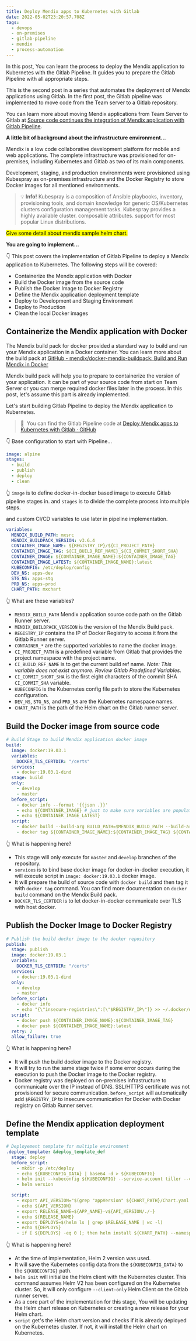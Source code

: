 ```yaml
---
title: Deploy Mendix apps to Kubernetes with Gitlab
date: 2022-05-02T23:20:57.708Z
tags:
  - devops
  - on-premises
  - gitlab-pipeline
  - mendix
  - process-automation
---
```

In this post, You can learn the process to deploy the Mendix application to Kubernetes with the Gitlab Pipeline. It guides you to prepare the Gitlab Pipeline with all appropriate steps.

This is the second post in a series that automates the deployment of Mendix applications using Gitlab. In the first post, the Gitlab pipeline was implemented to move code from the Team server to a Gitlab repository.

You can learn more about moving Mendix applications from Team Server to Gitlab at [Source code continues the integration of Mendix application with Gitlab Pipeline](https://safoorsafdar.com/post/source-code-continues-integration-of-mendix-application-with-gitlab-pipeline).

**A little bit of background about the infrastructure environment...**

Mendix is a low code collaborative development platform for mobile and web applications. The complete infrastructure was provisioned for on-premises, including Kubernetes and Gitlab as two of its main components.

Development, staging, and production environments were provisioned using Kubespray as on-premises infrastructure and the Docker Registry to store Docker images for all mentioned environments.

> :bulb: **Info!** Kubespray is a composition of Ansible playbooks, inventory, provisioning tools, and domain knowledge for generic OS/Kubernetes clusters configuration management tasks. Kubespray provides a highly available cluster. composable attributes. support for most popular Linux distributions.

<mark>Give some detail about mendix sample helm chart.</mark>

**You are going to implement...**

👇 This post covers the implementation of Gitlab Pipeline to deploy a Mendix application to Kubernetes. The following steps will be covered:

* Containerize the Mendix application with Docker
* Build the Docker image from the source code
* Publish the Docker Image to Docker Registry
* Define the Mendix application deployment template
* Deploy to Development and Staging Environment
* Deploy to Production
* Clean the local Docker images

## Containerize the Mendix application with Docker

The Mendix build pack for docker provided a standard way to build and run your Mendix application in a Docker container. You can learn more about the build pack at [GitHub - mendix/docker-mendix-buildpack: Build and Run Mendix in Docker](https://github.com/mendix/docker-mendix-buildpack)

Mendix build pack will help you to prepare to containerize the version of your application. It can be part of your source code from start on Team Server or you can merge required docker files later in the process. In this post, let's assume this part is already implemented.

Let's start building Gitlab Pipeline to deploy the Mendix application to Kubernetes.

> 🚀  You can find the Gitlab Pipeline code at [Deploy Mendix apps to Kubernetes with Gitlab · GitHub](https://gist.github.com/safoorsafdar/c169d5007e1aa88d900ae7198114292f)

👇 Base configuration to start with Pipeline...

```yaml
image: alpine
stages:
  - build
  - publish
  - deploy
  - clean
```

:point_up_2: `image` is to define docker-in-docker based image to execute Gitlab pipeline stages in. and `stages` is to divide the complete process into multiple steps.

and custom CI/CD variables to use later in pipeline implementation.

```yaml
variables:
  MENDIX_BUILD_PATH: mxsrc
  MENDIX_BUILDPACK_VERSION: v3.6.4
  CONTAINER_IMAGE_NAME: ${REGISTRY_IP}/${CI_PROJECT_PATH}
  CONTAINER_IMAGE_TAG: ${CI_BUILD_REF_NAME}_${CI_COMMIT_SHORT_SHA}
  CONTAINER_IMAGE: ${CONTAINER_IMAGE_NAME}:${CONTAINER_IMAGE_TAG}
  CONTAINER_IMAGE_LATEST: ${CONTAINER_IMAGE_NAME}:latest
  KUBECONFIG: /etc/deploy/config
  DEV_NS: apps-dev
  STG_NS: apps-stg
  PRD_NS: apps-prod
  CHART_PATH: mxchart
```

:point_up_2: What are these variables?

* `MENDIX_BUILD_PATH` Mendix application source code path on the Gitlab Runner server.
* `MENDIX_BUILDPACK_VERSION` is the version of the Mendix Build pack.
* `REGISTRY_IP` contains the IP of Docker Registry to access it from the Gitlab Runner server.
* `CONTAINER_*` are the supported variables to name the docker image.
* `CI_PROJECT_PATH` is a predefined variable from Gitlab that provides the project namespace with the project name.
* `CI_BUILD_REF_NAME` is to get the current build ref name. 
  *Note: This variable does not exist anymore. Review Gitlab Predefined Variables.*
* `CI_COMMIT_SHORT_SHA` is the first eight characters of the commit SHA `CI_COMMIT_SHA` variable.
* `KUBECONFIG` is the Kubernetes config file path to store the Kubernetes configuration.
* `DEV_NS`, `STG_NS`, and `PRD_NS` are the Kubernetes namespace names.
* `CHART_PATH` is the path of the Helm chart on the Gitlab runner server.

## Build the Docker image from source code

```yaml
# Build Stage to build Mendix application docker image
build:
  image: docker:19.03.1
  variables:
    DOCKER_TLS_CERTDIR: "/certs"
  services:
    - docker:19.03.1-dind
  stage: build
  only:
    - develop
    - master
  before_script:
    - docker info --format '{{json .}}'
    - echo ${CONTAINER_IMAGE} # just to make sure variables are populating
    - echo ${CONTAINER_IMAGE_LATEST}
  script:
    - docker build --build-arg BUILD_PATH=$MENDIX_BUILD_PATH --build-arg CF_BUILDPACK=$MENDIX_BUILDPACK_VERSION -t ${CONTAINER_IMAGE_NAME}:${CONTAINER_IMAGE_TAG} .
    - docker tag ${CONTAINER_IMAGE_NAME}:${CONTAINER_IMAGE_TAG} ${CONTAINER_IMAGE_NAME}:latest
```

:point_up_2: What is happening here?

* This stage will only execute for `master` and `develop` branches of the repository.
* `services` is to bind base docker image for docker-in-docker execution, it will execute script in `image: docker:19.03.1` docker image. 
* It will prepare the build of source code with `docker build` and then tag it with `docker tag` command. You can find more documentation on `docker build` command on the Mendix Build pack.
* `DOCKER_TLS_CERTDIR` is to let docker-in-docker communicate over TLS with host docker.

## Publish the Docker Image to Docker Registry

```yaml
# Publish the build docker image to the docker repository
publish:
  stage: publish
  image: docker:19.03.1
  variables:
    DOCKER_TLS_CERTDIR: "/certs"
  services:
    - docker:19.03.1-dind
  only:
    - develop
    - master
  before_script:
    - docker info
    - echo "{\"insecure-registries\":[\"$REGISTRY_IP\"]} >> ~/.docker/daemon.json"
  script:
    - docker push ${CONTAINER_IMAGE_NAME}:${CONTAINER_IMAGE_TAG}
    - docker push ${CONTAINER_IMAGE_NAME}:latest
  retry: 2
  allow_failure: true
```

:point_up_2: What is happening here?

* It will push the build docker image to the Docker registry.
* It will try to run the same stage twice if some error occurs during the execution to push the Docker image to the Docker registry. 
* Docker registry was deployed on on-premises infrastructure to communicate over the IP instead of DNS. SSL/HTTPS certificate was not provisioned for secure communication. `before_script` will automatically add `$REGISTRY_IP` to insecure communication for Docker with Docker registry on Gitlab Runner server.

## Define the Mendix application deployment template

```yaml
# Deployement template for multiple environment
.deploy_template: &deploy_template_def
  stage: deploy
  before_script:
    - mkdir -p /etc/deploy
    - echo ${KUBECONFIG_DATA} | base64 -d > ${KUBECONFIG}
    - helm init --kubeconfig ${KUBECONFIG} --service-account tiller --client-only
    - helm version

  script:
    - export API_VERSION="$(grep "appVersion" ${CHART_PATH}/Chart.yaml | cut -d" " -f2 | sed -e 's/^"//' -e 's/"$//')"
    - echo ${API_VERSION}
    - export RELEASE_NAME=${APP_NAME}-v${API_VERSION/./-}
    - echo ${RELEASE_NAME}
    - export DEPLOYS=$(helm ls | grep $RELEASE_NAME | wc -l)
    - echo ${DEPLOYS}
    - if [ ${DEPLOYS} -eq 0 ]; then helm install ${CHART_PATH} --namespace=${NAMESPACE} --name=${RELEASE_NAME} --set nameOverride=${APP_NAME} --set image.repository=${CONTAINER_IMAGE_NAME} --set image.tag=${CONTAINER_IMAGE_TAG} --set ENV_LICENSE_ID=${ENV_LICENSE_ID} --set ENV_LICENSE_KEY=${ENV_LICENSE_KEY} --set ingress.annotations."nginx\.ingress\.kubernetes\.io/session-cookie-path"=${EP_PATH} --set ingress.paths[0]=${EP_PATH} --set ingress.hosts[0]=${EP_HOST} --set ENV_ADMIN_PASSWORD=${ADMIN_PASSWORD} --set ENV_MXRUNTIME_DATABASETYPE=${MXRUNTIME_DATABASETYPE} --set ENV_MXRUNTIME_DATABASEJDBCURL=${MXRUNTIME_DATABASEJDBCURL} --set ENV_MXRUNTIME_DATABASEUSERNAME=${MXRUNTIME_DATABASEUSERNAME} --set ENV_MXRUNTIME_DATABASEPASSWORD=${MXRUNTIME_DATABASEPASSWORD}; else echo "verion found; upgrading"; helm upgrade ${RELEASE_NAME} ${CHART_PATH} --namespace=${NAMESPACE} --set image.repository=${CONTAINER_IMAGE_NAME} --set image.tag=${CONTAINER_IMAGE_TAG} --set ingress.annotations."nginx\.ingress\.kubernetes\.io/session-cookie-path"=${EP_PATH} --set ingress.paths[0]=${EP_PATH} --set ingress.hosts[0]=${EP_HOST}; fi
```

:point_up_2: What is happening here?

* At the time of implementation, Helm 2 version was used. 
* It will save the Kubernetes config data from the `${KUBECONFIG_DATA}` to the `${KUBECONFIG}` path.
* `helm init` will initialize the Helm client with the Kubernetes cluster. This command assumes Helm V2 has been configured on the Kubernetes cluster. So, it will only configure `--client-only` Helm Client on the Gitlab runner server.
* As a core part of the implementation for this stage, You will be updating the Helm chart release on Kubernetes or creating a new release for your Helm chart.
* `script` get's the Helm chart version and checks if it is already deployed on the Kubernetes cluster. If not, it will install the Helm chart on Kubernetes.